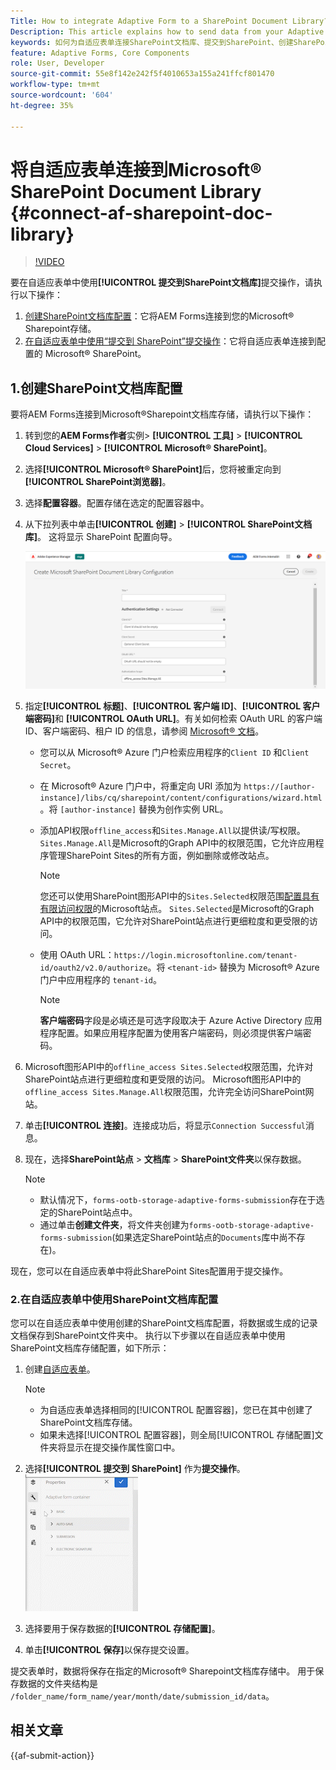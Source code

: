 ```yaml
---
Title: How to integrate Adaptive Form to a SharePoint Document Library?
Description: This article explains how to send data from your Adaptive Form to a SharePoint  Document library when you submit the form.
keywords: 如何为自适应表单连接SharePoint文档库、提交到SharePoint、创建SharePoint文档库配置、在自适应表单中使用提交到SharePoint提交操作、AEM Forms数据模型SharePoint文档库、Forms数据模型SharePoint文档库、将Forms数据模型集成到SharePoint文档库
feature: Adaptive Forms, Core Components
role: User, Developer
source-git-commit: 55e8f142e242f5f4010653a155a241ffcf801470
workflow-type: tm+mt
source-wordcount: '604'
ht-degree: 35%

---
```



# 将自适应表单连接到Microsoft® SharePoint Document Library {#connect-af-sharepoint-doc-library}

>[!VIDEO](https://video.tv.adobe.com/v/3444368/formautomation-productivitytools-adaptiveforms--sharepointintegration-documentlibrary/?quality=12&learn=on)

要在自适应表单中使用&#x200B;**[!UICONTROL 提交到SharePoint文档库]**&#x200B;提交操作，请执行以下操作：

1. [创建SharePoint文档库配置](#1-create-a-sharepoint-document-library-configuration)：它将AEM Forms连接到您的Microsoft® Sharepoint存储。
2. [在自适应表单中使用“提交到 SharePoint”提交操作](#2-use-sharepoint-document-library-configuration-in-an-adaptive-form)：它将自适应表单连接到配置的 Microsoft® SharePoint。

## 1.创建SharePoint文档库配置

要将AEM Forms连接到Microsoft®Sharepoint文档库存储，请执行以下操作：

1. 转到您的&#x200B;**AEM Forms作者**&#x200B;实例> **[!UICONTROL 工具]** > **[!UICONTROL Cloud Services]** > **[!UICONTROL Microsoft® SharePoint]**。
1. 选择&#x200B;**[!UICONTROL Microsoft® SharePoint]**&#x200B;后，您将被重定向到&#x200B;**[!UICONTROL SharePoint浏览器]**。
1. 选择&#x200B;**配置容器**。配置存储在选定的配置容器中。
1. 从下拉列表中单击&#x200B;**[!UICONTROL 创建]** > **[!UICONTROL SharePoint文档库]**。 这将显示 SharePoint 配置向导。

   ![SharePoint 配置](/help/forms/assets/sharepoint_configuration.png)

1. 指定&#x200B;**[!UICONTROL 标题]**、**[!UICONTROL 客户端 ID]**、**[!UICONTROL 客户端密码]**&#x200B;和 **[!UICONTROL OAuth URL]**。有关如何检索 OAuth URL 的客户端 ID、客户端密码、租户 ID 的信息，请参阅 [Microsoft® 文档](https://learn.microsoft.com/en-us/graph/auth-register-app-v2)。
   * 您可以从 Microsoft® Azure 门户检索应用程序的`Client ID` 和`Client Secret`。
   * 在 Microsoft® Azure 门户中，将重定向 URI 添加为 `https://[author-instance]/libs/cq/sharepoint/content/configurations/wizard.html`。将 `[author-instance]` 替换为创作实例 URL。
   * 添加API权限`offline_access`和`Sites.Manage.All`以提供读/写权限。`Sites.Manage.All`是Microsoft的Graph API中的权限范围，它允许应用程序管理SharePoint Sites的所有方面，例如删除或修改站点。

     >[!NOTE]
     >
     > 您还可以使用SharePoint图形API中的`Sites.Selected`权限范围[配置具有有限访问权限](/help/forms/configure-sharepoint-site-limited-access.md)的Microsoft站点。 `Sites.Selected`是Microsoft的Graph API中的权限范围，它允许对SharePoint站点进行更细粒度和更受限的访问。

   * 使用 OAuth URL：`https://login.microsoftonline.com/tenant-id/oauth2/v2.0/authorize`。将 `<tenant-id>` 替换为 Microsoft® Azure 门户中应用程序的 `tenant-id`。

     >[!NOTE]
     >
     > **客户端密码**&#x200B;字段是必填还是可选字段取决于 Azure Active Directory 应用程序配置。如果应用程序配置为使用客户端密码，则必须提供客户端密码。

1. Microsoft图形API中的`offline_access Sites.Selected`权限范围，允许对SharePoint站点进行更细粒度和更受限的访问。 Microsoft图形API中的`offline_access Sites.Manage.All`权限范围，允许完全访问SharePoint网站。
1. 单击&#x200B;**[!UICONTROL 连接]**。连接成功后，将显示`Connection Successful`消息。

1. 现在，选择&#x200B;**SharePoint站点** > **文档库** > **SharePoint文件夹**&#x200B;以保存数据。

   >[!NOTE]
   >
   >* 默认情况下，`forms-ootb-storage-adaptive-forms-submission`存在于选定的SharePoint站点中。
   >* 通过单击&#x200B;**创建文件夹**，将文件夹创建为`forms-ootb-storage-adaptive-forms-submission`(如果选定SharePoint站点的`Documents`库中尚不存在)。

现在，您可以在自适应表单中将此SharePoint Sites配置用于提交操作。

### 2.在自适应表单中使用SharePoint文档库配置

您可以在自适应表单中使用创建的SharePoint文档库配置，将数据或生成的记录文档保存到SharePoint文件夹中。 执行以下步骤以在自适应表单中使用SharePoint文档库存储配置，如下所示：

1. 创建[自适应表单](/help/forms/creating-adaptive-form-core-components.md)。

   >[!NOTE]
   >
   > * 为自适应表单选择相同的[!UICONTROL 配置容器]，您已在其中创建了SharePoint文档库存储。
   > * 如果未选择[!UICONTROL 配置容器]，则全局[!UICONTROL 存储配置]文件夹将显示在提交操作属性窗口中。

1. 选择&#x200B;**[!UICONTROL 提交到 SharePoint]** 作为&#x200B;**提交操作**。
   ![Sharepoint GIF](/help/forms/assets/sharedrive-video.gif)
1. 选择要用于保存数据的&#x200B;**[!UICONTROL 存储配置]**。
1. 单击&#x200B;**[!UICONTROL 保存]**&#x200B;以保存提交设置。

提交表单时，数据将保存在指定的Microsoft® Sharepoint文档库存储中。
用于保存数据的文件夹结构是 `/folder_name/form_name/year/month/date/submission_id/data`。

## 相关文章

{{af-submit-action}}